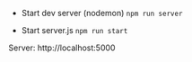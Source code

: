 - Start dev server (nodemon)
  `npm run server`

- Start server.js
  `npm run start`

Server: http://localhost:5000
